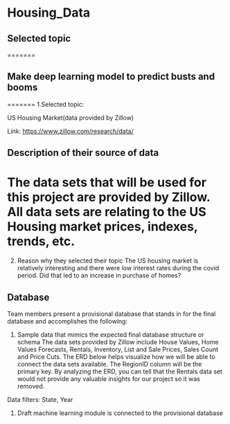 # Housing_Data

## Selected topic

=======



## Make deep learning model to predict busts and booms ##
=======
1.Selected topic:

US Housing Market(data provided by Zillow) 

Link: https://www.zillow.com/research/data/


## Description of their source of data

The data sets that will be used for this project are provided by Zillow. All data sets are relating to the US Housing market prices, indexes, trends, etc. 
=======
2. Reason why they selected their topic 
The US housing market is relatively interesting and there were low interest rates during the covid period. Did that led to an increase in purchase of homes?



## Database 
Team members present a provisional database that stands in for the final database and accomplishes the following:
1. Sample data that mimics the expected final database structure or schema
The data sets provided by Zillow include House Values, Home Values Forecasts, Rentals, Inventory, List and Sale Prices, Sales Count and Price Cuts. The ERD below helps visualize how we will be able to connect the data sets available. The RegionID column will be the primary key. By analyzing the ERD, you can  tell that the Rentals data set would not provide any valuable insights for our project so it was removed. 


 

Data filters: State, Year
1. Draft machine learning module is connected to the provisional database
